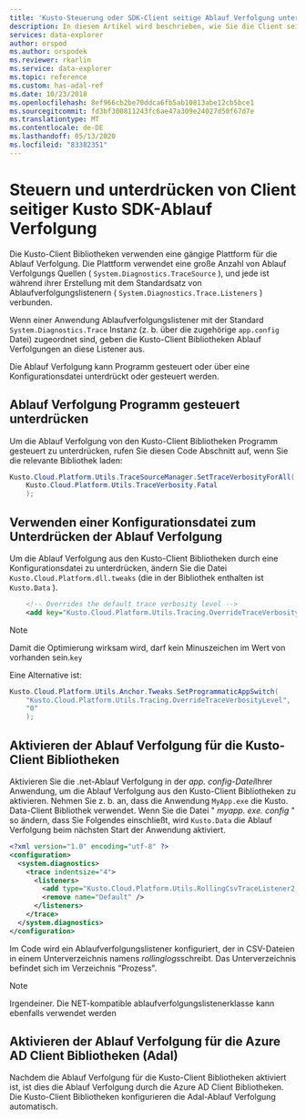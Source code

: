 ```yaml
---
title: 'Kusto-Steuerung oder SDK-Client seitige Ablauf Verfolgung unterdrücken: Azure Daten-Explorer'
description: In diesem Artikel wird beschrieben, wie Sie die Client seitige Ablauf Verfolgung von Kusto SDK in Azure Daten-Explorer steuern und unterdrücken
services: data-explorer
author: orspod
ms.author: orspodek
ms.reviewer: rkarlin
ms.service: data-explorer
ms.topic: reference
ms.custom: has-adal-ref
ms.date: 10/23/2018
ms.openlocfilehash: 8ef966cb2be70ddca6fb5ab10813abe12cb5bce1
ms.sourcegitcommit: fd3bf300811243fc6ae47a309e24027d50f67d7e
ms.translationtype: MT
ms.contentlocale: de-DE
ms.lasthandoff: 05/13/2020
ms.locfileid: "83382351"
---
```

# <a name="controlling-and-suppressing-kusto-sdk-client-side-tracing"></a>Steuern und unterdrücken von Client seitiger Kusto SDK-Ablauf Verfolgung

Die Kusto-Client Bibliotheken verwenden eine gängige Plattform für die Ablauf Verfolgung. Die Plattform verwendet eine große Anzahl von Ablauf Verfolgungs Quellen ( `System.Diagnostics.TraceSource` ), und jede ist während ihrer Erstellung mit dem Standardsatz von Ablaufverfolgungslistenern ( `System.Diagnostics.Trace.Listeners` ) verbunden.

Wenn einer Anwendung Ablaufverfolgungslistener mit der Standard `System.Diagnostics.Trace` Instanz (z. b. über die zugehörige `app.config` Datei) zugeordnet sind, geben die Kusto-Client Bibliotheken Ablauf Verfolgungen an diese Listener aus.

Die Ablauf Verfolgung kann Programm gesteuert oder über eine Konfigurationsdatei unterdrückt oder gesteuert werden.

## <a name="suppress-tracing-programmatically"></a>Ablauf Verfolgung Programm gesteuert unterdrücken

Um die Ablauf Verfolgung von den Kusto-Client Bibliotheken Programm gesteuert zu unterdrücken, rufen Sie diesen Code Abschnitt auf, wenn Sie die relevante Bibliothek laden:

```csharp
Kusto.Cloud.Platform.Utils.TraceSourceManager.SetTraceVerbosityForAll(
    Kusto.Cloud.Platform.Utils.TraceVerbosity.Fatal
    );
```

## <a name="use-a-config-file-to-suppress-tracing"></a>Verwenden einer Konfigurationsdatei zum Unterdrücken der Ablauf Verfolgung 

Um die Ablauf Verfolgung aus den Kusto-Client Bibliotheken durch eine Konfigurationsdatei zu unterdrücken, ändern Sie die Datei `Kusto.Cloud.Platform.dll.tweaks` (die in der Bibliothek enthalten ist `Kusto.Data` ).

```xml
    <!-- Overrides the default trace verbosity level -->
    <add key="Kusto.Cloud.Platform.Utils.Tracing.OverrideTraceVerbosityLevel" value="0" />
```

> [!NOTE]
> Damit die Optimierung wirksam wird, darf kein Minuszeichen im Wert von vorhanden sein.`key`

Eine Alternative ist:

```csharp
Kusto.Cloud.Platform.Utils.Anchor.Tweaks.SetProgrammaticAppSwitch(
    "Kusto.Cloud.Platform.Utils.Tracing.OverrideTraceVerbosityLevel",
    "0"
    );
```

## <a name="enable-the-kusto-client-libraries-tracing"></a>Aktivieren der Ablauf Verfolgung für die Kusto-Client Bibliotheken

Aktivieren Sie die .net-Ablauf Verfolgung in der *app. config-Datei*Ihrer Anwendung, um die Ablauf Verfolgung aus den Kusto-Client Bibliotheken zu aktivieren. Nehmen Sie z. b. an, dass die Anwendung `MyApp.exe` die Kusto. Data-Client Bibliothek verwendet. Wenn Sie die Datei " *myapp. exe. config* " so ändern, dass Sie Folgendes einschließt, wird `Kusto.Data` die Ablauf Verfolgung beim nächsten Start der Anwendung aktiviert.

```xml
<?xml version="1.0" encoding="utf-8" ?>
<configuration>
  <system.diagnostics>
    <trace indentsize="4">
      <listeners>
        <add type="Kusto.Cloud.Platform.Utils.RollingCsvTraceListener2, Kusto.Cloud.Platform" name="RollingCsvTraceListener" initializeData="RollingLogs" />
        <remove name="Default" />
      </listeners>
    </trace>
  </system.diagnostics>
</configuration>
```

Im Code wird ein Ablaufverfolgungslistener konfiguriert, der in CSV-Dateien in einem Unterverzeichnis namens *rollinglogs*schreibt. Das Unterverzeichnis befindet sich im Verzeichnis "Prozess".

> [!NOTE]
> Irgendeiner. Die NET-kompatible ablaufverfolgungslistenerklasse kann ebenfalls verwendet werden

## <a name="enable-the-azure-ad-client-libraries-adal-tracing"></a>Aktivieren der Ablauf Verfolgung für die Azure AD Client Bibliotheken (Adal)

Nachdem die Ablauf Verfolgung für die Kusto-Client Bibliotheken aktiviert ist, ist dies die Ablauf Verfolgung durch die Azure AD Client Bibliotheken. Die Kusto-Client Bibliotheken konfigurieren die Adal-Ablauf Verfolgung automatisch.
